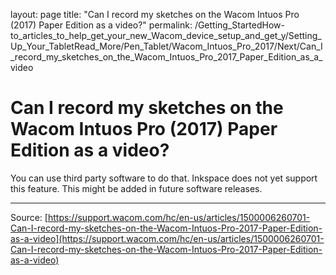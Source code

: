 layout: page
title: "Can I record my sketches on the Wacom Intuos Pro (2017) Paper Edition as a video?"
permalink: /Getting_StartedHow-to_articles_to_help_get_your_new_Wacom_device_setup_and_get_y/Setting_Up_Your_TabletRead_More/Pen_Tablet/Wacom_Intuos_Pro_2017/Next/Can_I_record_my_sketches_on_the_Wacom_Intuos_Pro_2017_Paper_Edition_as_a_video

# Can I record my sketches on the Wacom Intuos Pro (2017) Paper Edition as a video?

You can use third party software to do that. Inkspace does not yet support this feature. This might be added in future software releases.

---
Source: [https://support.wacom.com/hc/en-us/articles/1500006260701-Can-I-record-my-sketches-on-the-Wacom-Intuos-Pro-2017-Paper-Edition-as-a-video](https://support.wacom.com/hc/en-us/articles/1500006260701-Can-I-record-my-sketches-on-the-Wacom-Intuos-Pro-2017-Paper-Edition-as-a-video)
